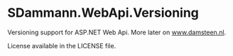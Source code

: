 SDammann.WebApi.Versioning
==========================

Versioning support for ASP.NET Web Api. More later on www.damsteen.nl.

License available in the LICENSE file.